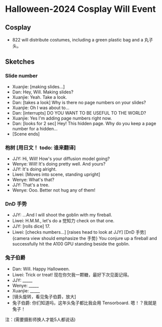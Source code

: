 # Halloween-2024 Cosplay Will Event
## Cosplay
- 822 will distribute costumes, including a green plastic bag and a 丸子头。

## Sketches
### Slide number
- Xuanjie: [making slides...]
- Dan: Hey, Will. Making slides?
- Xuanjie: Yeah. Take a look.
- Dan: [takes a look] Why is there no page numbers on your slides?
- Xuanjie: Oh I was about to...
- Dan: [interrupts] DO YOU WANT TO BE USEFUL TO THE WORLD?
- Xuanjie: Yes I'm adding page numbers right now.
- Dan: [looks for 2 sec] Hey! This hidden page. Why do you keep a page number for a hidden...  
- [Scene ends]

### 枹树 [用日文！ todo: 谁来翻译]
- JJY: Hi, Will! How's your diffusion model going?
- Wenye: Will! It's doing pretty well. And yours?
- JJY: It's doing alright.
- Liwei: [Moves into scene, standing upright]
- Wenye: What's that?
- JJY: That's a tree.
- Wenye: Ooo. Better not hug any of them!

### DnD 手势
- JJY: ...And I will shoot the goblin with my fireball. 
- Liwei: H.M.M., let's do a 觉知力 check on that one.
- JJY: [rolls dice] 17.
- Liwei: [checks numbers...] [raises head to look at JJY] [DnD 手势] {camera view should emphasize the 手势} You conjure up a fireball and successfully hit the A100 GPU standing beside the goblin. 

### 兔子伯爵
- Dan: Will. Happy Halloween.
- Liwei: Trick or treat! 现在你欠我一颗糖，最好下次见面记得。
- JJY: _____
- Wenye: _____
- Xuanjie: _____
- [镜头旋转，看见兔子伯爵，放大]
- 兔子伯爵: 你们知道吗，这年头兔子都比我会用 Tensorboard. 嗯！？我就是兔子！

注：(需要摄影师换人才能5人都说话)
